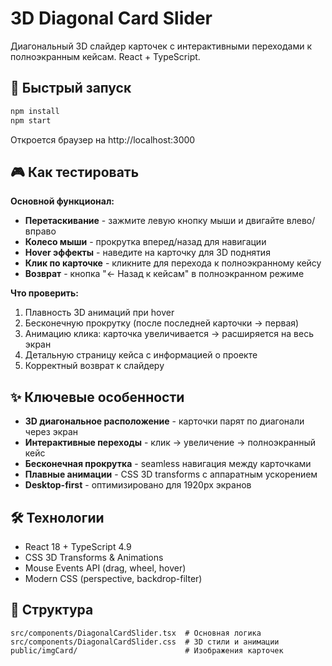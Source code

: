 # 3D Diagonal Card Slider

Диагональный 3D слайдер карточек с интерактивными переходами к полноэкранным кейсам. React + TypeScript.

## 🚀 Быстрый запуск

```bash
npm install
npm start
```

Откроется браузер на http://localhost:3000

## 🎮 Как тестировать

**Основной функционал:**
- **Перетаскивание** - зажмите левую кнопку мыши и двигайте влево/вправо
- **Колесо мыши** - прокрутка вперед/назад для навигации
- **Hover эффекты** - наведите на карточку для 3D поднятия
- **Клик по карточке** - кликните для перехода к полноэкранному кейсу
- **Возврат** - кнопка "← Назад к кейсам" в полноэкранном режиме

**Что проверить:**
1. Плавность 3D анимаций при hover
2. Бесконечную прокрутку (после последней карточки → первая)
3. Анимацию клика: карточка увеличивается → расширяется на весь экран
4. Детальную страницу кейса с информацией о проекте
5. Корректный возврат к слайдеру

## ✨ Ключевые особенности

- **3D диагональное расположение** - карточки парят по диагонали через экран
- **Интерактивные переходы** - клик → увеличение → полноэкранный кейс
- **Бесконечная прокрутка** - seamless навигация между карточками
- **Плавные анимации** - CSS 3D transforms с аппаратным ускорением
- **Desktop-first** - оптимизировано для 1920px экранов

## 🛠️ Технологии

- React 18 + TypeScript 4.9
- CSS 3D Transforms & Animations
- Mouse Events API (drag, wheel, hover)
- Modern CSS (perspective, backdrop-filter)

## 📁 Структура

```
src/components/DiagonalCardSlider.tsx  # Основная логика
src/components/DiagonalCardSlider.css  # 3D стили и анимации
public/imgCard/                        # Изображения карточек
```